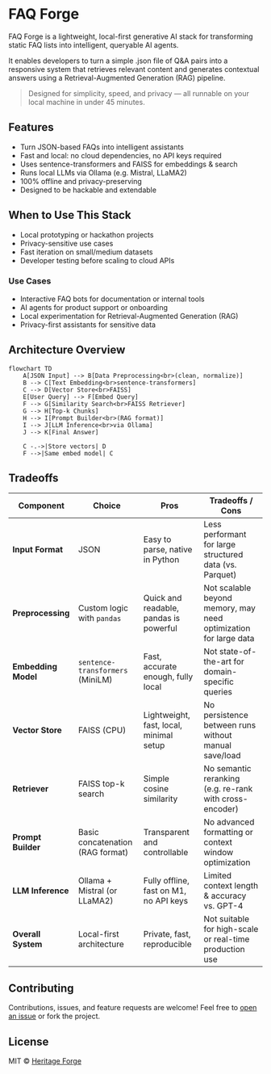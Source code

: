 # FAQ Forge
FAQ Forge is a lightweight, local-first generative AI stack for transforming static FAQ lists into intelligent, queryable AI agents. 

It enables developers to turn a simple .json file of Q&A pairs into a responsive system that retrieves relevant content and generates contextual answers using a Retrieval-Augmented Generation (RAG) pipeline.

> Designed for simplicity, speed, and privacy — all runnable on your local machine in under 45 minutes.

## Features
- Turn JSON-based FAQs into intelligent assistants
- Fast and local: no cloud dependencies, no API keys required
- Uses sentence-transformers and FAISS for embeddings & search
- Runs local LLMs via Ollama (e.g. Mistral, LLaMA2)
- 100% offline and privacy-preserving
- Designed to be hackable and extendable

## When to Use This Stack

- Local prototyping or hackathon projects
- Privacy-sensitive use cases
- Fast iteration on small/medium datasets
- Developer testing before scaling to cloud APIs

### Use Cases
- Interactive FAQ bots for documentation or internal tools
- AI agents for product support or onboarding
- Local experimentation for Retrieval-Augmented Generation (RAG)
- Privacy-first assistants for sensitive data

## Architecture Overview

```mermaid
flowchart TD
    A[JSON Input] --> B[Data Preprocessing<br>(clean, normalize)]
    B --> C[Text Embedding<br>sentence-transformers]
    C --> D[Vector Store<br>FAISS]
    E[User Query] --> F[Embed Query]
    F --> G[Similarity Search<br>FAISS Retriever]
    G --> H[Top-k Chunks]
    H --> I[Prompt Builder<br>(RAG format)]
    I --> J[LLM Inference<br>via Ollama]
    J --> K[Final Answer]

    C -.->|Store vectors| D
    F -->|Same embed model| C
```

## Tradeoffs

| Component               | Choice                            |  Pros                                                                 | Tradeoffs / Cons                                                  |
|------------------------|-----------------------------------|------------------------------------------------------------------------|---------------------------------------------------------------------|
| **Input Format**       | JSON                              | Easy to parse, native in Python                                        | Less performant for large structured data (vs. Parquet)            |
| **Preprocessing**      | Custom logic with `pandas`        | Quick and readable, pandas is powerful                                 | Not scalable beyond memory, may need optimization for large data   |
| **Embedding Model**    | `sentence-transformers` (MiniLM)  | Fast, accurate enough, fully local                                     | Not state-of-the-art for domain-specific queries                   |
| **Vector Store**       | FAISS (CPU)                       | Lightweight, fast, local, minimal setup                                | No persistence between runs without manual save/load               |
| **Retriever**          | FAISS top-k search                | Simple cosine similarity                                               | No semantic reranking (e.g. re-rank with cross-encoder)            |
| **Prompt Builder**     | Basic concatenation (RAG format)  | Transparent and controllable                                           | No advanced formatting or context window optimization              |
| **LLM Inference**      | Ollama + Mistral (or LLaMA2)      | Fully offline, fast on M1, no API keys                                 | Limited context length & accuracy vs. GPT-4                        |
| **Overall System**     | Local-first architecture          | Private, fast, reproducible                                            | Not suitable for high-scale or real-time production use            |

## Contributing
Contributions, issues, and feature requests are welcome!
Feel free to [open an issue](https://github.com/Heritage-Forge/faq-forge/issues/new) or fork the project.

## License
MIT © [Heritage Forge](https://github.com/Heritage-Forge)

